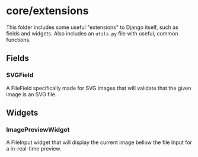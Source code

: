 # core/extensions
This folder includes some useful "extensions" to Django itself, such as fields and widgets. Also includes an `utils.py` file with useful, common functions.


## Fields

### SVGField
A FileField specifically made for SVG images that will validate that the given image is an SVG file.


## Widgets

### ImagePreviewWidget
A FileInput widget that will display the current image bellow the file Input for a in-real-time preview.
